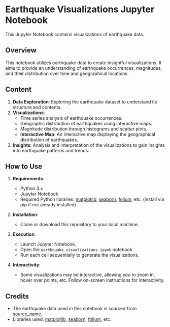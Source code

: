 # Earthquake Visualizations Jupyter Notebook

This Jupyter Notebook contains visualizations of earthquake data.

## Overview

This notebook utilizes earthquake data to create insightful visualizations. It aims to provide an understanding of earthquake occurrences, magnitudes, and their distribution over time and geographical locations.

## Content

1. **Data Exploration**: Exploring the earthquake dataset to understand its structure and contents.
2. **Visualizations**:
   - Time series analysis of earthquake occurrences.
   - Geographic distribution of earthquakes using interactive maps.
   - Magnitude distribution through histograms and scatter plots.
   - **Interactive Map**: An interactive map displaying the geographical distribution of earthquakes.
3. **Insights**: Analysis and interpretation of the visualizations to gain insights into earthquake patterns and trends.

## How to Use

1. **Requirements**:
   - Python 3.x
   - Jupyter Notebook
   - Required Python libraries: [matplotlib](https://matplotlib.org/), [seaborn](https://seaborn.pydata.org/), [folium](https://python-visualization.github.io/folium/), etc. (install via pip if not already installed)
   
2. **Installation**:
   - Clone or download this repository to your local machine.
   
3. **Execution**:
   - Launch Jupyter Notebook.
   - Open the `earthquake_visualizations.ipynb` notebook.
   - Run each cell sequentially to generate the visualizations.
   
4. **Interactivity**:
   - Some visualizations may be interactive, allowing you to zoom in, hover over points, etc. Follow on-screen instructions for interactivity.
   

## Credits

- The earthquake data used in this notebook is sourced from [source_name](link_to_source).
- Libraries used: [matplotlib](https://matplotlib.org/), [seaborn](https://seaborn.pydata.org/), [folium](https://python-visualization.github.io/folium/), etc.
